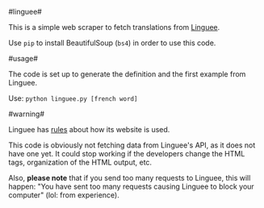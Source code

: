 #linguee#

This is a simple web scraper to fetch translations from [Linguee](http://www.linguee.com).

Use `pip` to install BeautifulSoup (`bs4`) in order to use this code.

#usage#

The code is set up to generate the definition and the first example from Linguee.

Use: `python linguee.py [french word]`

#warning#

Linguee has [rules](http://www.linguee.com/english-french/page/termsAndConditions.php) about how its website is used.

This code is obviously not fetching data from Linguee's API, as it does not have one yet. It could stop working if the developers change the HTML tags, organization of the HTML output, etc.

Also, **please note** that if you send too many requests to Linguee, this will happen: "You have sent too many requests causing Linguee to block your computer" (lol: from experience).
